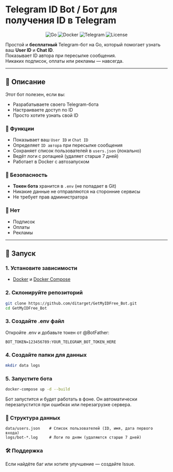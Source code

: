 # Telegram ID Bot / Бот для получения ID в Telegram

<p align="center">
  <img src="https://img.shields.io/badge/Go-1.25+-00ADD8?logo=go&logoColor=white" alt="Go">
  <img src="https://img.shields.io/badge/Docker-2496ED?logo=docker&logoColor=white" alt="Docker">
  <img src="https://img.shields.io/badge/Telegram-B9A3EC?logo=telegram&logoColor=white" alt="Telegram">
  <img src="https://img.shields.io/badge/License-MIT-blue" alt="License">
</p>

Простой и **бесплатный** Telegram-бот на Go, который помогает узнать ваш **User ID** и **Chat ID**.  
Показывает ID автора при пересылке сообщения.  
Никаких подписок, оплаты или рекламы — навсегда.

---

## 📌 Описание

Этот бот полезен, если вы:
- Разрабатываете своего Telegram-бота
- Настраиваете доступ по ID
- Просто хотите узнать свой ID

### 🔹 Функции
- Показывает ваш `User ID` и `Chat ID`
- Определяет `ID автора` при пересылке сообщения
- Сохраняет список пользователей в `users.json` (локально)
- Ведёт логи с ротацией (удаляет старше 7 дней)
- Работает в Docker с автозапуском

### 🔐 Безопасность
- **Токен бота** хранится в `.env` (не попадает в Git)
- Никакие данные не отправляются на сторонние сервисы
- Не требует прав администратора

### 🚫 Нет
- Подписок
- Оплаты
- Рекламы
  
---

## 🚀 Запуск

### 1. Установите зависимости
- [Docker](https://docs.docker.com/get-docker/) и [Docker Compose](https://docs.docker.com/compose/install/)

### 2. Склонируйте репозиторий
```bash
git clone https://github.com/ditarget/GetMyIDFree_Bot.git
cd GetMyIDFree_Bot
```

### 3. Создайте .env файл
Откройте .env и добавьте токен от @BotFather:
```
BOT_TOKEN=123456789:YOUR_TELEGRAM_BOT_TOKEN_HERE
```

### 4. Создайте папки для данных
```bash
mkdir data logs
```
### 5. Запустите бота
```bash
docker-compose up -d --build
```

Бот запустится и будет работать в фоне.
Он автоматически перезапустится при ошибках или перезагрузке сервера.

### 📂 Структура данных
```
data/users.json    # Список пользователей (ID, имя, дата первого входа)
logs/bot-*.log     # Логи по дням (удаляются старше 7 дней)
```

### 🛠 Поддержка
Если найдёте баг или хотите улучшение — создайте Issue.
